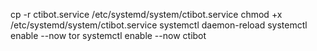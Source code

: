 cp -r ctibot.service /etc/systemd/system/ctibot.service
chmod +x /etc/systemd/system/ctibot.service
systemctl daemon-reload
systemctl enable --now tor
systemctl enable --now ctibot